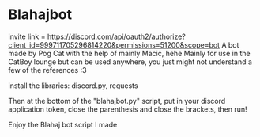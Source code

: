 # Blahajbot
invite link = https://discord.com/api/oauth2/authorize?client_id=999711705296814220&permissions=51200&scope=bot
A bot made by Pog Cat with the help of mainly Macic, hehe
Mainly for use in the CatBoy lounge but can be used anywhere, you just might not understand a few of the references :3

install the libraries: discord.py, requests

Then at the bottom of the "blahajbot.py" script, put in your discord application token, close the parenthesis and close the brackets, then run!


Enjoy the Blahaj bot script I made
